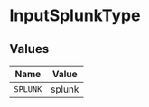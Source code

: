 # InputSplunkType


## Values

| Name     | Value    |
| -------- | -------- |
| `SPLUNK` | splunk   |